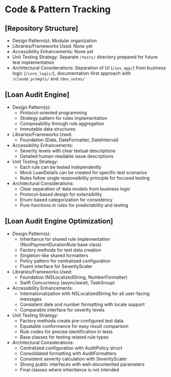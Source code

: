 # Code & Pattern Tracking

## [Repository Structure]
- Design Pattern(s): Modular organization
- Libraries/Frameworks Used: None yet
- Accessibility Enhancements: None yet
- Unit Testing Strategy: Separate `/tests/` directory prepared for future test implementation
- Architectural Considerations: Separation of UI (`/ios_app/`) from business logic (`/core_logic/`), documentation-first approach with `/claude_prompts/` and `/dev_notes/`

## [Loan Audit Engine]
- Design Pattern(s): 
  - Protocol-oriented programming
  - Strategy pattern for rules implementation
  - Composability through rule aggregation
  - Immutable data structures
- Libraries/Frameworks Used: 
  - Foundation (Date, DateFormatter, DateInterval)
- Accessibility Enhancements: 
  - Severity levels with clear textual descriptions
  - Detailed human-readable issue descriptions
- Unit Testing Strategy: 
  - Each rule can be tested independently
  - Mock LoanDetails can be created for specific test scenarios
  - Rules follow single responsibility principle for focused testing
- Architectural Considerations: 
  - Clear separation of data models from business logic
  - Protocol-based design for extensibility
  - Enum-based categorization for consistency
  - Pure functions in rules for predictability and testing

## [Loan Audit Engine Optimization]
- Design Pattern(s): 
  - Inheritance for shared rule implementation (NonPaymentDurationRule base class)
  - Factory methods for test data creation
  - Singleton-like shared formatters
  - Policy pattern for centralized configuration
  - Fluent interface for SeverityScaler
- Libraries/Frameworks Used: 
  - Foundation (NSLocalizedString, NumberFormatter)
  - Swift Concurrency (async/await, TaskGroup)
- Accessibility Enhancements: 
  - Internationalization with NSLocalizedString for all user-facing messages
  - Consistent date and number formatting with locale support
  - Comparable interface for severity levels
- Unit Testing Strategy: 
  - Factory methods create pre-configured test data
  - Equatable conformance for easy result comparison
  - Rule codes for precise identification in tests
  - Base classes for testing related rule types
- Architectural Considerations: 
  - Centralized configuration with AuditPolicy struct
  - Consolidated formatting with AuditFormatters
  - Consistent severity calculation with SeverityScaler
  - Strong public interfaces with well-documented parameters
  - Final classes where inheritance is not intended